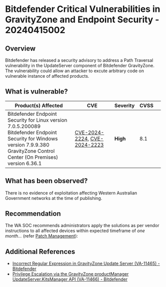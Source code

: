 # Bitdefender Critical Vulnerabilities in GravityZone and Endpoint Security - 20240415002

## Overview

Bitdefender has released a security advisory to address a Path Traversal vulnerability in the UpdateServer component of Bitdefender GravityZone. The vulnerability could allow an attacker to excute arbitrary code on vulnerable instance of affected products.

## What is vulnerable?

| Product(s) Affected                                                                                                                                                                          | CVE                                                                                                                              | Severity | CVSS |     |
| -------------------------------------------------------------------------------------------------------------------------------------------------------------------------------------------- | -------------------------------------------------------------------------------------------------------------------------------- | -------- | ---- | --- |
| Bitdefender Endpoint Security for Linux version 7.0.5.200089 <br>Bitdefender Endpoint Security for Windows version 7.9.9.380 <br>GravityZone Control Center (On Premises) version 6.36.1<br> | [CVE-2024-2224](https://nvd.nist.gov/vuln/detail/CVE-2024-2224), [CVE-2024-2223](https://nvd.nist.gov/vuln/detail/CVE-2024-2223) | **High** | 8.1  |     |

## What has been observed?

There is no evidence of exploitation affecting Western Australian Government networks at the time of publishing.

## Recommendation

The WA SOC recommends administrators apply the solutions as per vendor instructions to all affected devices within expected timeframe of *one month...* (refer [Patch Management](../guidelines/patch-management.md)):

## Additional References

- [Incorrect Regular Expression in GravityZone Update Server (VA-11465) - Bitdefender](https://www.bitdefender.com/support/security-advisories/incorrect-regular-expression-in-gravityzone-update-server-va-11465/)
- [Privilege Escalation via the GravityZone productManager UpdateServer.KitsManager API (VA-11466) - Bitdefender](https://www.bitdefender.com/support/security-advisories/privilege-escalation-via-the-gravityzone-productmanager-updateserver-kitsmanager-api-va-11466/)

